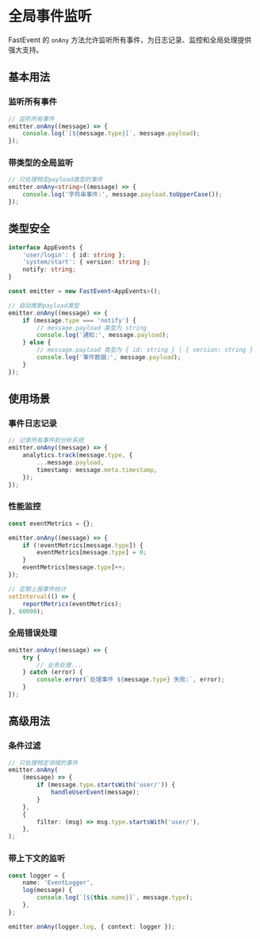 # 全局事件监听

FastEvent 的 `onAny` 方法允许监听所有事件，为日志记录、监控和全局处理提供强大支持。

## 基本用法

### 监听所有事件

```typescript
// 监听所有事件
emitter.onAny((message) => {
    console.log(`[${message.type}]`, message.payload);
});
```

### 带类型的全局监听

```typescript
// 只处理特定payload类型的事件
emitter.onAny<string>((message) => {
    console.log('字符串事件:', message.payload.toUpperCase());
});
```

## 类型安全

```typescript
interface AppEvents {
    'user/login': { id: string };
    'system/start': { version: string };
    notify: string;
}

const emitter = new FastEvent<AppEvents>();

// 自动推断payload类型
emitter.onAny((message) => {
    if (message.type === 'notify') {
        // message.payload 类型为 string
        console.log('通知:', message.payload);
    } else {
        // message.payload 类型为 { id: string } | { version: string }
        console.log('事件数据:', message.payload);
    }
});
```

## 使用场景

### 事件日志记录

```typescript
// 记录所有事件到分析系统
emitter.onAny((message) => {
    analytics.track(message.type, {
        ...message.payload,
        timestamp: message.meta.timestamp,
    });
});
```

### 性能监控

```typescript
const eventMetrics = {};

emitter.onAny((message) => {
    if (!eventMetrics[message.type]) {
        eventMetrics[message.type] = 0;
    }
    eventMetrics[message.type]++;
});

// 定期上报事件统计
setInterval(() => {
    reportMetrics(eventMetrics);
}, 60000);
```

### 全局错误处理

```typescript
emitter.onAny((message) => {
    try {
        // 业务处理...
    } catch (error) {
        console.error(`处理事件 ${message.type} 失败:`, error);
    }
});
```

## 高级用法

### 条件过滤

```typescript
// 只处理特定领域的事件
emitter.onAny(
    (message) => {
        if (message.type.startsWith('user/')) {
            handleUserEvent(message);
        }
    },
    {
        filter: (msg) => msg.type.startsWith('user/'),
    },
);
```

### 带上下文的监听

```typescript
const logger = {
    name: 'EventLogger',
    log(message) {
        console.log(`[${this.name}]`, message.type);
    },
};

emitter.onAny(logger.log, { context: logger });
```
